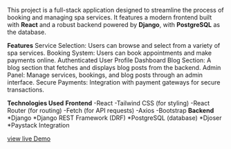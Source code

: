 This project is a full-stack application designed to streamline the process of booking and managing spa services. It features a modern frontend built with **React** and a robust backend powered by **Django**, with **PostgreSQL** as the database.

**Features**
Service Selection: Users can browse and select from a variety of spa services.
Booking System: Users can book appointments and make payments online.
Authenticated User Profile Dashboard
Blog Section: A blog section that fetches and displays blog posts from the backend.
Admin Panel: Manage services, bookings, and blog posts through an admin interface.
Secure Payments: Integration with payment gateways for secure transactions.


**Technologies Used**
**Frontend**
-React
-Tailwind CSS (for styling)
-React Router (for routing)
-Fetch (for API requests)
-Axios
-Bootstrap
**Backend**
  *Django
  *Django REST Framework (DRF)
  *PostgreSQL (database)
  *Djoser
  *Paystack Integration


[view live Demo](https://spa-booking-and-management-system1-2y9p.vercel.app/)
  
